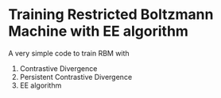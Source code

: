 # Training Restricted Boltzmann Machine with EE algorithm

A very simple code to train RBM with
1) Contrastive Divergence
2) Persistent Contrastive Divergence
3) EE algorithm

